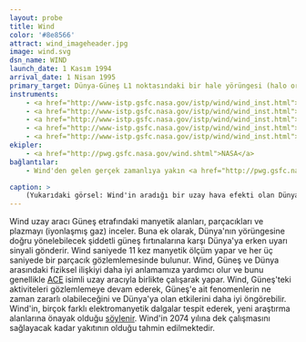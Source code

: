 ```yaml
---
layout: probe
title: Wind
color: '#8e8566'
attract: wind_imageheader.jpg
image: wind.svg
dsn_name: WIND
launch_date: 1 Kasım 1994
arrival_date: 1 Nisan 1995
primary_target: Dünya-Güneş L1 noktasındaki bir hale yörüngesi (halo orbit)
instruments:
    - <a href="http://www-istp.gsfc.nasa.gov/istp/wind/wind_inst.html">manyetik alan sensörü</a>
    - <a href="http://www-istp.gsfc.nasa.gov/istp/wind/wind_inst.html">parçacık detektörü</a>
    - <a href="http://www-istp.gsfc.nasa.gov/istp/wind/wind_inst.html">plazma sensörleri</a>
    - <a href="http://www-istp.gsfc.nasa.gov/istp/wind/wind_inst.html">solar wind sensor</a>
    - <a href="http://www-istp.gsfc.nasa.gov/istp/wind/wind_inst.html">spectrometers</a>
ekipler:
    - <a href="http://pwg.gsfc.nasa.gov/wind.shtml">NASA</a>
bağlantılar:
    - Wind'den gelen gerçek zamanlıya yakın <a href="http://pwg.gsfc.nasa.gov/windnrt/">veriler</a>

caption: >
    (Yukarıdaki görsel: Wind'in aradığı bir uzay hava efekti olan Dünya'daki <a href="http://www.nasa.gov/multimedia/imagegallery/image_feature_2175.html">kutup ışıkları</a>nın Uluslararası Uzay İstasyonu'ndan (NASA) görünüşü.)
---
```

Wind uzay aracı Güneş etrafındaki manyetik alanları, parçacıkları ve plazmayı (iyonlaşmış gaz) inceler. Buna ek olarak, Dünya'nın yörüngesine doğru yönelebilecek şiddetli güneş fırtınalarına karşı Dünya'ya erken uyarı sinyali gönderir. Wind saniyede 11 kez manyetik ölçüm yapar ve her üç saniyede bir parçacık gözlemlemesinde bulunur. Wind, Güneş ve Dünya arasındaki fiziksel ilişkiyi daha iyi anlamamıza yardımcı olur ve bunu genellikle <a href="/ace">ACE</a> isimli uzay aracıyla birlikte çalışarak yapar. Wind, Güneş'teki aktiviteleri gözlemlemeye devam ederek, Güneş'e ait fenomenlerin ne zaman zararlı olabileceğini ve Dünya'ya olan etkilerini daha iyi öngörebilir. Wind'in, birçok farklı elektromanyetik dalgalar tespit ederek, yeni araştırma alanlarına önayak olduğu <a href="http://www.nasa.gov/content/goddard/solar-wind-workhorse-marks-20-years-of-science-discoveries/">söylenir</a>. Wind'in 2074 yılına dek çalışmasını sağlayacak kadar yakıtının olduğu tahmin edilmektedir.